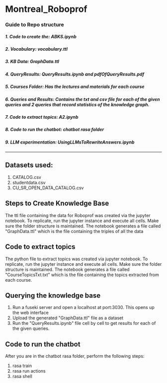 # Montreal_Roboprof




### Guide to Repo structure
##### 1. Code to create the: ABKS.ipynb
##### 2. Vocabulary: vocabulary.ttl
##### 3. KB Data:  GraphData.ttl
##### 4. QueryResults: QueryResults.ipynb and pdfOfQueryResults.pdf
##### 5. Courses Folder: Has the lectures and materials for each course
##### 6. Queries and Results: Contains the txt and csv file for each of the given queries and 2 queries that record statistics of the knowledge graph. 
##### 7. Code to extract topics: A2.ipynb
##### 8. Code to run the chatbot: chatbot rasa folder
##### 9. LLM experimentation: UsingLLMsToRewriteAnswers.ipynb


------------------

## Datasets used:
1. CATALOG.csv
2. studentdata.csv
3. CU_SR_OPEN_DATA_CATALOG.csv

## Steps to Create Knowledge Base
The ttl file containing the data for Roboprof was created via the jupyter notebook. To replicate, run the jupyter instance and execute all cells. Make sure the folder structure is maintained. The notebook generates a file called "GraphData.ttl" which is the file containing the triples of all the data

## Code to extract topics
The python file to extract topics was created via jupyter notebook. To replicate, run the jupyter instance and execute all cells. Make sure the folder structure is maintained. The notebook generates a file called "CourseTopicsTxt.txt" which is the file containing the topics extracted from each course.

## Querying the knowledge base
1. Run a fuseki server and open a localhost at port:3030. This opens up the web interface
2. Upload the generated "GraphData.ttl" file as a dataset
3. Run the "QueryResults.ipynb" file cell by cell to get results for each of the given queries. 


## Code to run the chatbot
After you are in the chatbot rasa folder, perform the following steps:
1. rasa train
2. rasa run actions
3. rasa shell


